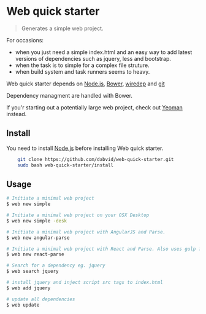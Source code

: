 # Web quick starter

> Generates a simple web project.

For occasions:

* when you just need a simple index.html and an easy way to add latest versions of dependencies such as jquery, less and bootstrap.
* when the task is to simple for a complex file struture.
* when build system and task runners seems to heavy.


Web quick starter depends on [Node.js](http://nodejs.org/), [Bower](http://bower.io), [wiredep](https://github.com/taptapship/wiredep) and [git](http://git-scm.com/)

Dependency managment are handled with Bower.

If you'r starting out a potentially large web project, check out [Yeoman](http://yeoman.io/) instead.

## Install

You need to install [Node.js](http://nodejs.org/) before installing Web quick starter.

```sh
    git clone https://github.com/dabvid/web-quick-starter.git
    sudo bash web-quick-starter/install
```

## Usage

```sh
# Initiate a minimal web project
$ web new simple

# Initiate a minimal web project on your OSX Desktop
$ web new simple -desk

# Initiate a minimal web project with AngularJS and Parse.
$ web new angular-parse

# Initiate a minimal web project with React and Parse. Also uses gulp for watching changes and transforming JSX to Javascript.
$ web new react-parse

# Search for a dependency eg. jquery
$ web search jquery

# install jquery and inject script src tags to index.html
$ web add jquery

# update all dependencies
$ web update
```
